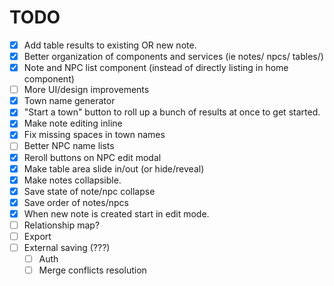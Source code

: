 # TODO

- [x] Add table results to existing OR new note.
- [x] Better organization of components and services (ie notes/ npcs/ tables/)
- [x] Note and NPC list component (instead of directly listing in home component)
- [ ] More UI/design improvements
- [x] Town name generator
- [x] "Start a town" button to roll up a bunch of results at once to get started.
- [x] Make note editing inline
- [x] Fix missing spaces in town names
- [ ] Better NPC name lists
- [x] Reroll buttons on NPC edit modal
- [x] Make table area slide in/out (or hide/reveal)
- [x] Make notes collapsible.
- [x] Save state of note/npc collapse
- [x] Save order of notes/npcs
- [x] When new note is created start in edit mode.
- [ ] Relationship map?
- [ ] Export
- [ ] External saving (???)
  - [ ] Auth
  - [ ] Merge conflicts resolution
